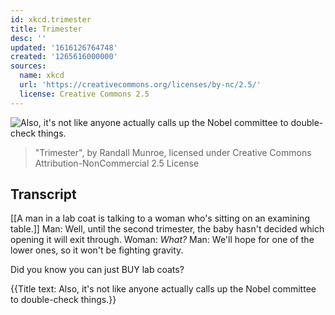 ```yaml
---
id: xkcd.trimester
title: Trimester
desc: ''
updated: '1616126764748'
created: '1265616000000'
sources:
  name: xkcd
  url: 'https://creativecommons.org/licenses/by-nc/2.5/'
  license: Creative Commons 2.5
---
```

![Also, it's not like anyone actually calls up the Nobel committee to double-check things.](https://imgs.xkcd.com/comics/trimester.png)
> "Trimester", by Randall Munroe, licensed under Creative Commons Attribution-NonCommercial 2.5 License

## Transcript
[[A man in a lab coat is talking to a woman who's sitting on an examining table.]]
Man: Well, until the second trimester, the baby hasn't decided which opening it will exit through.
Woman: *What?*
Man: We'll hope for one of the lower ones, so it won't be fighting gravity.

Did you know you can just BUY lab coats?

{{Title text: Also, it's not like anyone actually calls up the Nobel committee to double-check things.}}
